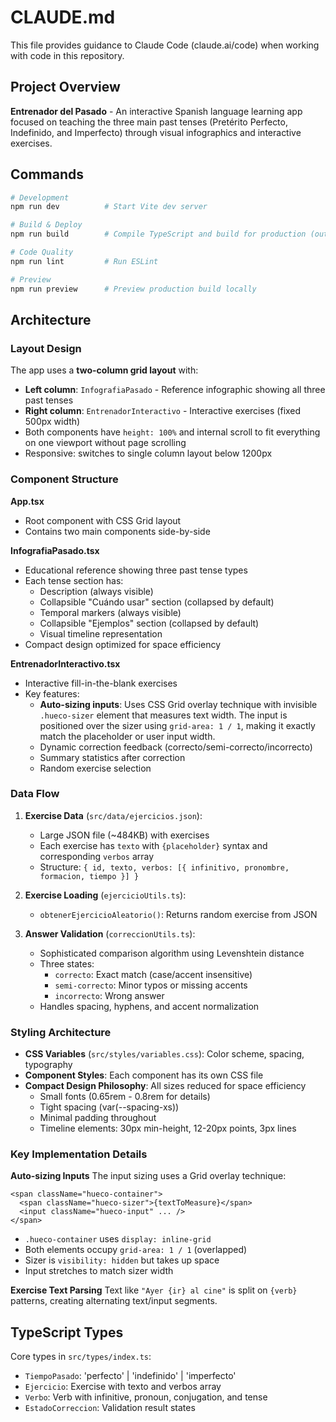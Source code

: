 # CLAUDE.md

This file provides guidance to Claude Code (claude.ai/code) when working with code in this repository.

## Project Overview

**Entrenador del Pasado** - An interactive Spanish language learning app focused on teaching the three main past tenses (Pretérito Perfecto, Indefinido, and Imperfecto) through visual infographics and interactive exercises.

## Commands

```bash
# Development
npm run dev          # Start Vite dev server

# Build & Deploy
npm run build        # Compile TypeScript and build for production (outputs to dist/)

# Code Quality
npm run lint         # Run ESLint

# Preview
npm run preview      # Preview production build locally
```

## Architecture

### Layout Design
The app uses a **two-column grid layout** with:
- **Left column**: `InfografiaPasado` - Reference infographic showing all three past tenses
- **Right column**: `EntrenadorInteractivo` - Interactive exercises (fixed 500px width)
- Both components have `height: 100%` and internal scroll to fit everything on one viewport without page scrolling
- Responsive: switches to single column layout below 1200px

### Component Structure

**App.tsx**
- Root component with CSS Grid layout
- Contains two main components side-by-side

**InfografiaPasado.tsx**
- Educational reference showing three past tense types
- Each tense section has:
  - Description (always visible)
  - Collapsible "Cuándo usar" section (collapsed by default)
  - Temporal markers (always visible)
  - Collapsible "Ejemplos" section (collapsed by default)
  - Visual timeline representation
- Compact design optimized for space efficiency

**EntrenadorInteractivo.tsx**
- Interactive fill-in-the-blank exercises
- Key features:
  - **Auto-sizing inputs**: Uses CSS Grid overlay technique with invisible `.hueco-sizer` element that measures text width. The input is positioned over the sizer using `grid-area: 1 / 1`, making it exactly match the placeholder or user input width.
  - Dynamic correction feedback (correcto/semi-correcto/incorrecto)
  - Summary statistics after correction
  - Random exercise selection

### Data Flow

1. **Exercise Data** (`src/data/ejercicios.json`):
   - Large JSON file (~484KB) with exercises
   - Each exercise has `texto` with `{placeholder}` syntax and corresponding `verbos` array
   - Structure: `{ id, texto, verbos: [{ infinitivo, pronombre, formacion, tiempo }] }`

2. **Exercise Loading** (`ejercicioUtils.ts`):
   - `obtenerEjercicioAleatorio()`: Returns random exercise from JSON

3. **Answer Validation** (`correccionUtils.ts`):
   - Sophisticated comparison algorithm using Levenshtein distance
   - Three states:
     - `correcto`: Exact match (case/accent insensitive)
     - `semi-correcto`: Minor typos or missing accents
     - `incorrecto`: Wrong answer
   - Handles spacing, hyphens, and accent normalization

### Styling Architecture

- **CSS Variables** (`src/styles/variables.css`): Color scheme, spacing, typography
- **Component Styles**: Each component has its own CSS file
- **Compact Design Philosophy**: All sizes reduced for space efficiency
  - Small fonts (0.65rem - 0.8rem for details)
  - Tight spacing (var(--spacing-xs))
  - Minimal padding throughout
  - Timeline elements: 30px min-height, 12-20px points, 3px lines

### Key Implementation Details

**Auto-sizing Inputs**
The input sizing uses a Grid overlay technique:
```tsx
<span className="hueco-container">
  <span className="hueco-sizer">{textToMeasure}</span>
  <input className="hueco-input" ... />
</span>
```
- `.hueco-container` uses `display: inline-grid`
- Both elements occupy `grid-area: 1 / 1` (overlapped)
- Sizer is `visibility: hidden` but takes up space
- Input stretches to match sizer width

**Exercise Text Parsing**
Text like `"Ayer {ir} al cine"` is split on `{verb}` patterns, creating alternating text/input segments.

## TypeScript Types

Core types in `src/types/index.ts`:
- `TiempoPasado`: 'perfecto' | 'indefinido' | 'imperfecto'
- `Ejercicio`: Exercise with texto and verbos array
- `Verbo`: Verb with infinitive, pronoun, conjugation, and tense
- `EstadoCorreccion`: Validation result states
